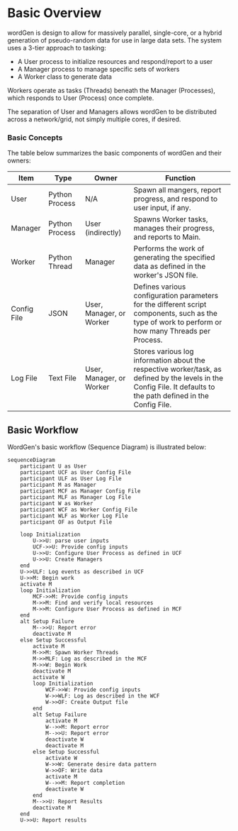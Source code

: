 # Basic Overview
wordGen is design to allow for massively parallel, single-core, or a hybrid generation of pseudo-random data for use in large data sets.  The system uses a 3-tier approach to tasking:
 - A User process to initialize resources and respond/report to a user
 - A Manager process to manage specific sets of workers
 - A Worker class to generate data

Workers operate as tasks (Threads) beneath the Manager (Processes), which responds to User (Process) once complete.

The separation of User and Managers allows wordGen to be distributed across a network/grid, not simply multiple cores, if desired.

### Basic Concepts
The table below summarizes the basic components of wordGen and their owners:


| Item | Type | Owner | Function |
| --- | --- | --- | -- |
| User | Python Process | N/A | Spawn all mangers, report progress, and respond to user input, if any. |
| Manager | Python Process | User (indirectly) | Spawns Worker tasks, manages their progress, and reports to Main. |
| Worker | Python Thread | Manager | Performs the work of generating the specified data as defined in the worker's JSON file. |
| Config File | JSON | User, Manager, or Worker | Defines various configuration parameters for the different script components, such as the type of work to perform or how many Threads per Process. |
| Log File | Text File | User, Manager, or Worker | Stores various log information about the respective worker/task, as defined by the levels in the Config File.  It defaults to the path defined in the Config File. |


## Basic Workflow

WordGen's basic workflow (Sequence Diagram) is illustrated below:

```mermaid
sequenceDiagram
    participant U as User
    participant UCF as User Config File
    participant ULF as User Log File
    participant M as Manager
    participant MCF as Manager Config File
    participant MLF as Manager Log File
    participant W as Worker
    participant WCF as Worker Config File
    participant WLF as Worker Log File
    participant OF as Output File

    loop Initialization
        U->>U: parse user inputs
        UCF->>U: Provide config inputs
        U->>U: Configure User Process as defined in UCF
        U->>U: Create Managers
    end
    U->>ULF: Log events as described in UCF
    U->>M: Begin work
    activate M
    loop Initialization
        MCF->>M: Provide config inputs
        M->>M: Find and verify local resources
        M->>M: Configure User Process as defined in MCF
    end
    alt Setup Failure
        M-->>U: Report error
        deactivate M
    else Setup Successful
        activate M
        M->>M: Spawn Worker Threads
        M->>MLF: Log as described in the MCF
        M->>W: Begin Work
        deactivate M
        activate W
        loop Initialization
            WCF->>W: Provide config inputs
            W->>WLF: Log as described in the WCF
            W->>OF: Create Output file
        end
        alt Setup Failure
            activate M
            W-->>M: Report error
            M-->>U: Report error
            deactivate W
            deactivate M
        else Setup Successful
            activate W
            W->>W: Generate desire data pattern
            W->>OF: Write data
            activate M
            W-->>M: Report completion
            deactivate W
        end
        M-->>U: Report Results
        deactivate M
    end
    U->>U: Report results
```

